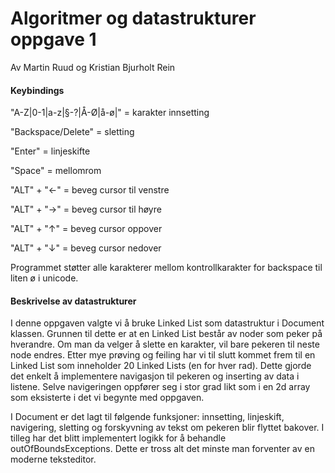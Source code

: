 # Algoritmer og datastrukturer oppgave 1
Av Martin Ruud og Kristian Bjurholt Rein 

<h4> Keybindings </h4>

"A-Z|0-1|a-z|§-?|Å-Ø|å-ø|" = karakter innsetting

"Backspace/Delete" = sletting
 
"Enter" = linjeskifte

"Space" = mellomrom

"ALT" + "←" = beveg cursor til venstre

"ALT" + "→" = beveg cursor til høyre

"ALT" + "↑" = beveg cursor oppover

"ALT" + "↓" = beveg cursor nedover

Programmet støtter alle karakterer mellom kontrollkarakter for backspace til liten ø i unicode.




<h4> Beskrivelse av datastrukturer </h4> 
I denne oppgaven valgte vi å bruke Linked List som datastruktur i Document klassen. Grunnen til dette er at en Linked List består av noder som peker på hverandre. Om man da velger å slette en karakter, vil bare pekeren til neste node endres. Etter mye prøving og feiling har vi til slutt kommet frem til en Linked List som inneholder 20 Linked Lists (en for hver rad). Dette gjorde det enkelt å implementere navigasjon til pekeren og inserting av data i listene. Selve navigeringen oppfører seg i stor grad likt som i en 2d array som eksisterte i det vi begynte med oppgaven. 

I Document er det lagt til følgende funksjoner: innsetting, linjeskift, navigering, sletting og forskyvning av tekst om pekeren blir flyttet bakover. I tilleg har det blitt implementert logikk for å behandle outOfBoundsExceptions. Dette er tross alt det minste man forventer av en moderne teksteditor. 

